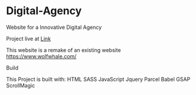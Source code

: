 # Digital-Agency

Website for a Innovative Digital Agency

Project live at [Link](https://monsters-and-silk.web.app)

This website is a remake of an existing website https://www.wolfwhale.com/

Build

This Project is built with:
HTML
SASS
JavaScript
Jquery
Parcel
Babel
GSAP
ScrollMagic
